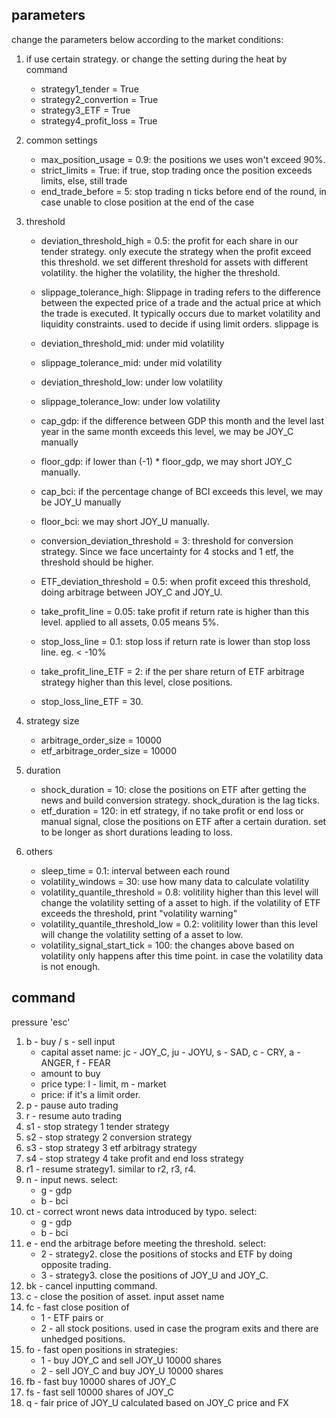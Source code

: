 
## parameters
change the parameters below according to the market conditions:

1. if use certain strategy. or change the setting during the heat by command
    - strategy1_tender = True
    - strategy2_convertion = True
    - strategy3_ETF = True
    - strategy4_profit_loss = True

2. common settings
    - max_position_usage = 0.9: the positions we uses won't exceed 90%.
    - strict_limits = True: if true, stop trading once the position exceeds limits, else, still trade 
    - end_trade_before = 5: stop trading n ticks before end of the round, in case unable to close position at the end of the case

3. threshold
    - deviation_threshold_high = 0.5: the profit for each share in our tender strategy. only execute the strategy when the profit exceed this threshold. we set different threshold for assets with different volatility. the higher the volatility, the higher the threshold.
    - slippage_tolerance_high: Slippage in trading refers to the difference between the expected price of a trade and the actual price at which the trade is executed. It typically occurs due to market volatility and liquidity constraints. used to decide if using limit orders. slippage is 

    - deviation_threshold_mid: under mid volatility
    - slippage_tolerance_mid: under mid volatility
    - deviation_threshold_low: under low volatility
    - slippage_tolerance_low: under low volatility

    - cap_gdp: if the difference between GDP this month and the level last year in the same month exceeds this level, we may be JOY_C manually
    - floor_gdp: if lower than (-1) * floor_gdp, we may short JOY_C manually.
    - cap_bci: if the percentage change of BCI exceeds this level, we may be JOY_U manually
    - floor_bci: we may short JOY_U manually.

    - conversion_deviation_threshold = 3: threshold for conversion strategy. Since we face uncertainty for 4 stocks and 1 etf, the threshold should be higher. 
    - ETF_deviation_threshold = 0.5: when profit exceed this threshold, doing arbitrage between JOY_C and JOY_U. 

    - take_profit_line = 0.05: take profit if return rate is higher than this level. applied to all assets, 0.05 means 5%. 
    - stop_loss_line = 0.1: stop loss if return rate is lower than stop loss line. eg. < -10%

    - take_profit_line_ETF = 2: if the per share return of ETF arbitrage strategy higher than this level, close positions. 
    - stop_loss_line_ETF = 30.

4. strategy size
    - arbitrage_order_size = 10000
    - etf_arbitrage_order_size = 10000

5. duration
    - shock_duration = 10: close the positions on ETF after getting the news and build conversion strategy. shock_duration is the lag ticks.
    - etf_duration = 120: in etf strategy, if no take profit or end loss or manual signal, close the positions on ETF after a certain duration. set to be longer as short durations leading to loss.

6. others
    - sleep_time = 0.1: interval between each round
    - volatility_windows = 30: use how many data to calculate volatility
    - volatility_quantile_threshold = 0.8: volitility higher than this level will change the volatility setting of a asset to high. if the volatility of ETF exceeds the threshold, print "volatility warning"
    - volatility_quantile_threshold_low = 0.2: volitility lower than this level will change the volatility setting of a asset to low.
    - volatility_signal_start_tick = 100: the changes above based on volatility only happens after this time point. in case the volatility data is not enough. 



## command

pressure 'esc'

1. b - buy / s - sell
    input
    -  capital asset name: jc - JOY_C, ju - JOYU, s - SAD,
                            c - CRY, a - ANGER, f - FEAR
    -  amount to buy
    -  price type: l - limit, m - market
    -  price: if it's a limit order. 
2. p - pause auto trading
3. r - resume auto trading
4. s1 - stop strategy 1 tender strategy
5. s2 - stop strategy 2 conversion strategy
6. s3 - stop strategy 3 etf arbitragy strategy
7. s4 - stop strategy 4 take profit and end loss strategy
8. r1 - resume strategy1. similar to r2, r3, r4.
9. n - input news. select:
    - g - gdp
    - b - bci
10. ct - correct wront news data introduced by typo. select:
    - g - gdp
    - b - bci
11. e - end the arbitrage before meeting the threshold. select:
    - 2 - strategy2. close the positions of stocks and ETF by doing opposite trading.
    - 3 - strategy3. close the positions of JOY_U and JOY_C.
12. bk - cancel inputting command. 
13. c - close the position of asset. input asset name
14. fc - fast close position of 
    - 1 - ETF pairs or 
    - 2 - all stock positions.
    used in case the program exits and there are unhedged positions. 
15. fo - fast open positions in strategies:
    - 1 - buy JOY_C and sell JOY_U 10000 shares
    - 2 - sell JOY_C and buy JOY_U 10000 shares
16. fb - fast buy 10000 shares of JOY_C
17. fs - fast sell 10000 shares of JOY_C
15. q - fair price of JOY_U calculated based on JOY_C price and FX

